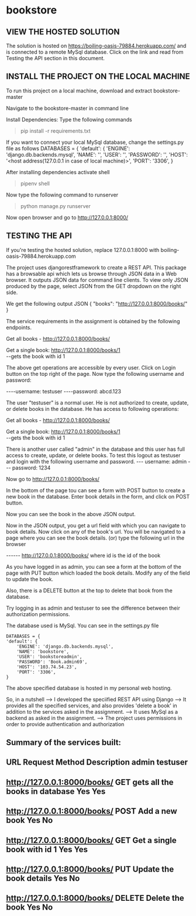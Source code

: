 # bookstore
VIEW THE HOSTED SOLUTION
-------------------------

The solution is hosted on https://boiling-oasis-79884.herokuapp.com/  and is connected to a remote MySql database. Click on the link and read from Testing the API section in this document.

INSTALL THE PROJECT ON THE LOCAL MACHINE
-----------------------------------------

To run this project on a local machine, download and extract bookstore-master

Navigate to the bookstore-master in command line

Install Dependencies: Type the following commands
  > pip install -r requirements.txt

If you want to connect your local MySql database, change the settings.py file as follows
    DATABASES = {
    'default': {
        'ENGINE': 'django.db.backends.mysql',
        'NAME': '<your dtabase name>',
        'USER': '<username>',
        'PASSWORD': '<password>',
        'HOST': '<host address(127.0.0.1 in case of local machine)>', 
        'PORT': '3306',
    }
  
After installing dependencies activate shell
  > pipenv shell
 
Now type the following command to runserver
  > python manage.py runserver

Now open browser and go to http://127.0.0.1:8000/

TESTING THE API
----------------
If you're testing the hosted solution, replace 127.0.0.1:8000 with boiling-oasis-79884.herokuapp.com

The project uses djangorestframework to create a REST API. This package has a browsable api which lets us browse through JSON data in a Web browser. It outputs JSON data for command line clients. To view only JSON produced by the page, select JSON from the GET dropdown on the right side.

We get the following output JSON
{
    "books": "http://127.0.0.1:8000/books/"
}

The service requirements in the assignment is obtained by the following endpoints.

Get all books - http://127.0.0.1:8000/books/

Get a single book: http://127.0.0.1:8000/books/1  
  --gets the book with id 1
  
The above get operations are accessible by every user. Click on Login button on the top right of the page. Now type the following username and password:

----username: testuser
----password: abcd.123

The user "testuser" is a normal user. He is not authorized to create, update, or delete books in the database. He has access to following operations:

Get all books - http://127.0.0.1:8000/books/

Get a single book: http://127.0.0.1:8000/books/1  
  --gets the book with id 1

There is another user called "admin" in the database and this user has full access to create, update, or delete books. To test this logout as testuser and login with the following username and password.
--- username: admin
--- password: 1234

Now go to http://127.0.0.1:8000/books/

In the bottom of the page tou can see a form with POST button to create a new book in the database. Enter book details in the form, and click on POST button.

Now you can see the book in the above JSON output. 

Now in the JSON output, you get a url field with which you can navigate to book details. Now click on any of the book's url. You will be navigated to a page where you can see the book details. (or) type the following url in the browser

------ http://127.0.0.1:8000/books/<id>  where id is the id of the book

As you have logged in as admin, you can see a form at the bottom of the page with PUT button which loaded the book details. Modify any of the field to update the book.

Also, there is a DELETE button at the top to delete that book from the database. 

Try logging in as admin and testuser to see the difference between their authorization permissions.

The database used is MySql. You can see in the settings.py file 

    DATABASES = {
    'default': {
        'ENGINE': 'django.db.backends.mysql',
        'NAME': 'bookstore',
        'USER': 'bookstoreadmin',
        'PASSWORD': 'Book.admin69',
        'HOST': '103.74.54.23',
        'PORT': '3306',
    }
 The above specified database is hosted in my personal web hosting.
 
 So, in a nutshell
 --> I developed the speciified REST API using Django
 --> It provides all the specified services, and also provides 'delete a book' in addition to the services asked in the assignment.
 --> It uses MySql as a backend as asked in the assignment.
 --> The project uses permissions in order to provide authentication and authorization
 
 
 Summary of the services built:
 -----------------------------------------------------------------------------------------------------------------
  URL                                 Request Method             Description                  admin    testuser
 ------------------------------------------------------------------------------------------------------------------
 http://127.0.0.1:8000/books/          GET               gets all the books in database        Yes        Yes
 ------------------------------------------------------------------------------------------------------------------
 http://127.0.0.1:8000/books/          POST                Add a new book                      Yes        No
 ------------------------------------------------------------------------------------------------------------------
 http://127.0.0.1:8000/books/<id>      GET              Get a single book with id 1            Yes        Yes
 ------------------------------------------------------------------------------------------------------------------
 http://127.0.0.1:8000/books/<id>      PUT               Update the book details               Yes        No
 ------------------------------------------------------------------------------------------------------------------
 http://127.0.0.1:8000/books/<id>     DELETE             Delete the book                       Yes        No
 ------------------------------------------------------------------------------------------------------------------
 
 
 
 
 
 
 
 
 
 
